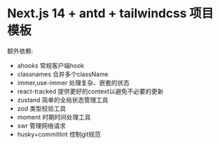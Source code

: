 # Next.js 14 + antd + tailwindcss 项目模板
额外依赖:
* ahooks 常规客户端hook
* classnames 合并多个className
* immer,use-immer 处理复杂、嵌套的状态
* react-tracked 提供更好的context以避免不必要的更新
* zustand 简单的全局状态管理工具
* zod 类型校验工具
* moment 时期时间处理工具
* swr 管理网络请求
* husky+commitlint 控制git规范

